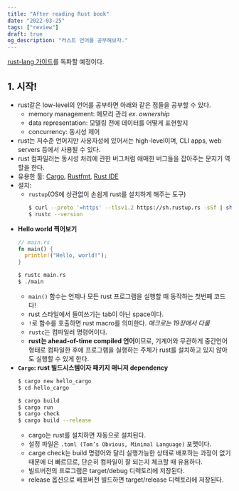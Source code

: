 ```yaml
---
title: "After reading Rust book"
date: "2022-03-25"
tags: ["review"]
draft: true
og_description: "러스트 언어를 공부해보자."
---
```


[rust-lang 가이드](https://doc.rust-lang.org/stable/book/)를 독파할 예정이다.

## 1. 시작!

- rust같은 low-level의 언어를 공부하면 아래와 같은 점들을 공부할 수 있다.
  - memory management: 메모리 관리 _ex. ownership_
  - data representation: 모델링 전에 데이터를 어떻게 표현할지
  - concurrency: 동시성 제어
- rust는 저수준 언어지만 사용자성에 있어서는 high-level이며, CLI apps, web servers 등에서 사용될 수 있다.
- rust 컴파일러는 동시성 처리에 관한 버그처럼 애매한 버그들을 잡아주는 문지기 역할을 한다.
- 유용한 툴: [Cargo](https://www.npmjs.com/package/cargo), [Rustfmt](https://github.com/rust-lang/rustfmt), [Rust IDE](https://rls.booyaa.wtf/)
- 설치:
  - `rustup`(OS에 상관없이 손쉽게 rust를 설치하게 해주는 도구)
    ```sh
    $ curl --proto '=https' --tlsv1.2 https://sh.rustup.rs -sSf | sh
    $ rustc --version
    ```
- **Hello world 찍어보기**
  ```rust
  // main.rs
  fn main() {
    println!("Hello, world!");
  }
  ```
  ```sh
  $ rustc main.rs
  $ ./main
  ```
  - `main()` 함수는 언제나 모든 rust 프로그램을 실행할 때 동작하는 첫번째 코드다!
  - rust 스타일에서 들여쓰기는 tab이 아닌 space이다.
  - `!`로 함수를 호출하면 rust macro를 의미한다. _매크로는 19장에서 다룸_
  - `rustc`는 컴파일러 명령어이다.
  - **rust는 ahead-of-time compiled 언어**이므로, 기계어와 무관하게 중간언어 형태로 컴파일한 후에 프로그램을 실행하는 주체가 rust를 설치하고 있지 않아도 실행할 수 있게 한다.
- **`Cargo`: rust 빌드시스템이자 패키지 매니저 dependency**
  ```sh
  $ cargo new hello_cargo
  $ cd hello_cargo
  ```
  ```sh
  $ cargo build
  $ cargo run
  $ cargo check
  $ cargo build --release
  ```
  - cargo는 rust를 설치하면 자동으로 설치된다.
  - 설정 파일은 `.toml (Tom’s Obvious, Minimal Language)` 포맷이다.
  - carge check는 build 명령어와 달리 실행가능한 상태로 배포하는 과정이 없기 때문에 더 빠르므로, 단순히 컴파일이 잘 되는지 체크할 때 유용하다.
  - 빌드버전의 프로그램은 target/debug 디렉토리에 저장된다.
  - release 옵션으로 배포버전 빌드하면 target/release 디렉토리에 저장된다.
